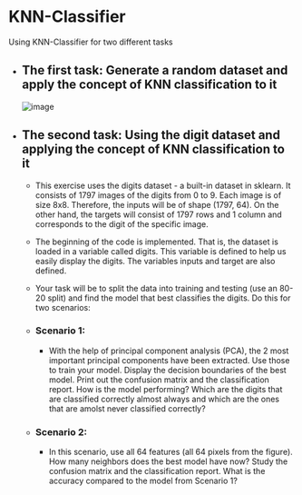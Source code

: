 # KNN-Classifier
 Using KNN-Classifier for two different tasks
  - ## The first task: Generate a random dataset and apply the concept of KNN classification to it
    ![image](https://user-images.githubusercontent.com/68587770/202856040-9f6b2748-62e8-4621-af5a-b2a81baa78c9.png)

  - ## The second task: Using the digit dataset and applying the concept of KNN classification to it
     * This exercise uses the digits dataset - a built-in dataset in sklearn. It consists of 1797 images of the digits from 0 to 9. Each image is of size 8x8. Therefore, the inputs will be of shape (1797, 64). On the other hand, the targets will consist of 1797 rows and 1 column and corresponds to the digit of the specific image.
     * The beginning of the code is implemented. That is, the dataset is loaded in a variable called digits. This variable is defined to help us easily display the digits. The variables inputs and target are also defined.
     * Your task will be to split the data into training and testing (use an 80-20 split) and find the model that best classifies the digits. Do this for two scenarios:
     * ### Scenario 1:
        - With the help of principal component analysis (PCA), the 2 most important principal components have been extracted. Use those to train your model. Display the decision boundaries of the best model. Print out the confusion matrix and the classification report. How is the model performing? Which are the digits that are classified correctly almost always and which are the ones that are amolst never classified correctly?
        
     * ### Scenario 2:
        - In this scenario, use all 64 features (all 64 pixels from the figure). How many neighbors does the best model have now? Study the confusion matrix and the classification report. What is the accuracy compared to the model from Scenario 1?

